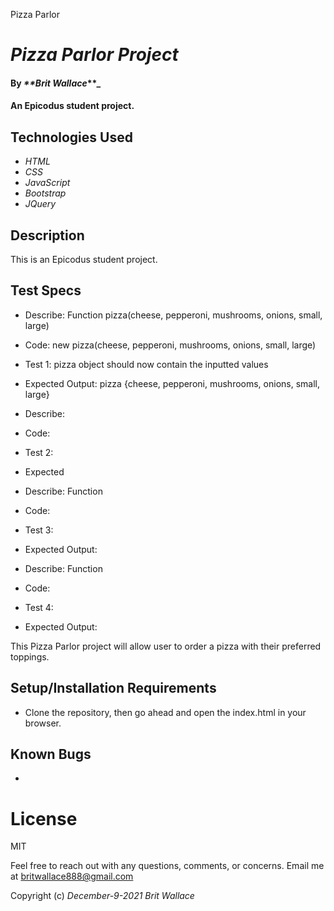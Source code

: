 Pizza Parlor

# _Pizza Parlor Project_

#### By _**Brit Wallace_**_

#### An Epicodus student project. 

## Technologies Used

* _HTML_
* _CSS_
* _JavaScript_
* _Bootstrap_
* _JQuery_

## Description
This is an Epicodus student project.


## Test Specs
* Describe: Function pizza(cheese, pepperoni, mushrooms, onions, small, large)
* Code: new pizza(cheese, pepperoni, mushrooms, onions, small, large) 
* Test 1: pizza object should now contain the inputted values
* Expected Output: pizza {cheese, pepperoni, mushrooms, onions, small, large}

* Describe:
* Code: 
* Test 2: 
* Expected 

* Describe: Function 
* Code: 
* Test 3: 
* Expected Output: 

* Describe: Function 
* Code: 
* Test 4: 
* Expected Output: 


This Pizza Parlor project will allow user to order a pizza with their preferred toppings.
## Setup/Installation Requirements

* Clone the repository, then go ahead and open the index.html in your browser.


## Known Bugs

* 

# License

MIT


Feel free to reach out with any questions, comments, or concerns. Email me at britwallace888@gmail.com 


Copyright (c) _December-9-2021_ _Brit Wallace_

